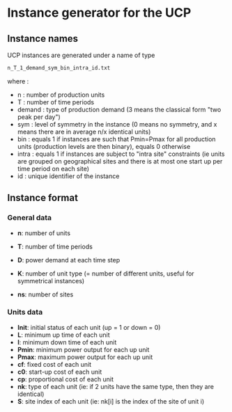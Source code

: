 # Instance generator for the UCP

## Instance names

UCP instances are generated under a name of type 
```bash
n_T_1_demand_sym_bin_intra_id.txt
```

where :
- n : number of production units
- T : number of time periods
- demand : type of production demand (3 means the classical form "two peak per day")
- sym : level of symmetry in the instance (0 means no symmetry, and x means there are in average n/x identical units)
- bin : equals 1 if instances are such that Pmin=Pmax for all production units (production levels are then binary), equals 0 otherwise
- intra : equals 1 if instances are subject to "intra site" constraints (ie units are grouped on geographical sites and there is at most one start up per time period on each site)
- id : unique identifier of the instance


## Instance format

### General data

* **n**: number of units
* **T**: number of time periods
* **D**: power demand at each time step

* **K**: number of unit type (= number of different units, useful for symmetrical instances)
* **ns**: number of sites


### Units data

* **Init**: initial status of each unit (up = 1 or down = 0)
* **L**: minimum up time of each unit
* **l**: minimum down time of each unit
* **Pmin**: minimum power output for each up unit
* **Pmax**: maximum power output for each up unit
* **cf**: fixed cost of each unit
* **c0**: start-up cost of each unit
* **cp**: proportional cost of each unit
* **nk**: type of each unit (ie: if 2 units have the same type, then they are identical)
* **S**: site index of each unit (ie: nk[i] is the index of the site of unit i)

